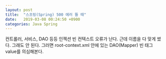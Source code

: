 ```yaml
---
layout: post
title:  "스프링(Spring) 500 에러 뜰 때"
date:   2019-03-08 00:24:50 +0900
categories: Java Spring
---
```

컨트롤러, 서비스, DAO 등등 인젝션 빈 컨텍스트 오류가 난다.
근데 이름을 다 맞게 썼다.
그래도 안 된다.
그러면 root-context.xml 안에 있는 DAO(Mapper) 빈 태그 value를 의심해본다.